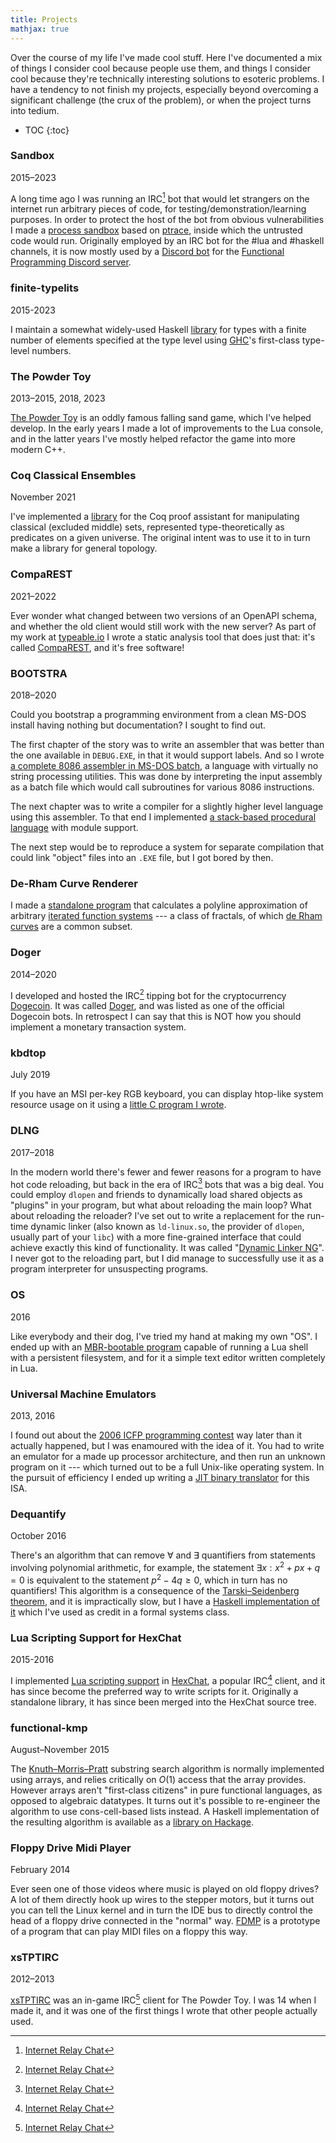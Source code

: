 ```yaml
---
title: Projects
mathjax: true
---
```


Over the course of my life I've made cool stuff. Here I've documented a mix of things I consider cool because people use them, and things I consider cool because they're technically interesting solutions to esoteric problems. I have a tendency to not finish my projects, especially beyond overcoming a significant challenge (the crux of the problem), or when the project turns into tedium.

* TOC
{:toc}

### Sandbox
<author>2015&ndash;2023</author>

A long time ago I was running an IRC[^IRC] bot that would let strangers on the internet run arbitrary pieces of code, for testing/demonstration/learning purposes. In order to protect the host of the bot from obvious vulnerabilities I made a [process sandbox](https://github.com/mniip/sandbox/) based on [ptrace](https://en.wikipedia.org/wiki/Ptrace), inside which the untrusted code would run. Originally employed by an IRC bot for the #lua and #haskell channels, it is now mostly used by a [Discord bot](https://github.com/mniip/discord-eval) for the [Functional Programming Discord server](https://discord.com/invite/K6XHBSh).

### finite-typelits
<author>2015-2023</author>

I maintain a somewhat widely-used Haskell [library](https://hackage.haskell.org/package/finite-typelits) for types with a finite number of elements specified at the type level using [GHC](https://www.haskell.org/ghc/)'s first-class type-level numbers.

### The Powder Toy
<author>2013&ndash;2015, 2018, 2023</author>

[The Powder Toy](https://powdertoy.co.uk/) is an oddly famous falling sand game, which I've helped develop. In the early years I made a lot of improvements to the Lua console, and in the latter years I've mostly helped refactor the game into more modern C++.

### Coq Classical Ensembles
<author>November 2021</author>

I've implemented a [library](https://github.com/mniip/coq-classical-ensembles) for the Coq proof assistant for manipulating classical (excluded middle) sets, represented type-theoretically as predicates on a given universe. The original intent was to use it to in turn make a library for general topology.

### CompaREST
<author>2021&ndash;2022</author>

Ever wonder what changed between two versions of an OpenAPI schema, and whether the old client would still work with the new server? As part of my work at [typeable.io](https://typeable.io/) I wrote a static analysis tool that does just that: it's called [CompaREST](https://github.com/typeable/compaREST), and it's free software!

### BOOTSTRA
<author>2018&ndash;2020</author>

Could you bootstrap a programming environment from a clean MS-DOS install having nothing but documentation? I sought to find out.

The first chapter of the story was to write an assembler that was better than the one available in `DEBUG.EXE`, in that it would support labels. And so I wrote [a complete 8086 assembler in MS-DOS batch](https://github.com/mniip/BOOTSTRA/tree/master/BATAS#batas), a language with virtually no string processing utilities. This was done by interpreting the input assembly as a batch file which would call subroutines for various 8086 instructions.

The next chapter was to write a compiler for a slightly higher level language using this assembler. To that end I implemented [a stack-based procedural language](https://github.com/mniip/BOOTSTRA/tree/master/STRAP#strap) with module support.

The next step would be to reproduce a system for separate compilation that could link "object" files into an `.EXE` file, but I got bored by then.

### De-Rham Curve Renderer

I made a [standalone program](https://gist.github.com/mniip/39c96123b24e771ec3087dd214106e78) that calculates a polyline approximation of arbitrary [iterated function systems](https://en.wikipedia.org/wiki/Iterated_function_system) --- a class of fractals, of which [de Rham curves](https://en.wikipedia.org/wiki/De_Rham_curve) are a common subset.


### Doger
<author>2014&ndash;2020</author>

I developed and hosted the IRC[^IRC] tipping bot for the cryptocurrency [Dogecoin](https://dogecoin.com/). It was called [Doger](https://github.com/mniip/Doger), and was listed as one of the official Dogecoin bots. In retrospect I can say that this is NOT how you should implement a monetary transaction system.

### kbdtop
<author>July 2019</author>

If you have an MSI per-key RGB keyboard, you can display htop-like system resource usage on it using a [little C program I wrote](https://gist.github.com/mniip/ffbd6cdeb2739c6f39bfefdbe9e6a89c).

### DLNG
<author>2017&ndash;2018</author>

In the modern world there's fewer and fewer reasons for a program to have hot code reloading, but back in the era of IRC[^IRC] bots that was a big deal. You could employ `dlopen` and friends to dynamically load shared objects as "plugins" in your program, but what about reloading the main loop? What about reloading the reloader? I've set out to write a replacement for the run-time dynamic linker (also known as `ld-linux.so`, the provider of `dlopen`, usually part of your `libc`) with a more fine-grained interface that could achieve exactly this kind of functionality. It was called "[Dynamic Linker NG](https://github.com/mniip/dlng)". I never got to the reloading part, but I did manage to successfully use it as a program interpreter for unsuspecting programs.

### OS
<author>2016</author>

Like everybody and their dog, I've tried my hand at making my own "OS". I ended up with an [MBR-bootable program](https://github.com/mniip/os) capable of running a Lua shell with a persistent filesystem, and for it a simple text editor written completely in Lua.

### Universal Machine Emulators
<author>2013, 2016</author>

I found out about the [2006 ICFP programming contest](http://www.boundvariable.org/) way later than it actually happened, but I was enamoured with the idea of it. You had to write an emulator for a made up processor architecture, and then run an unknown program on it --- which turned out to be a full Unix-like operating system. In the pursuit of efficiency I ended up writing a [JIT binary translator](https://github.com/mniip/um32) for this ISA.

### Dequantify
<author>October 2016</author>

There's an algorithm that can remove $\forall$ and $\exists$ quantifiers from statements involving polynomial arithmetic, for example, the statement $\exists x : x^2 + px + q = 0$ is equivalent to the statement $p^2-4q \ge 0$, which in turn has no quantifiers! This algorithm is a consequence of the [Tarski&ndash;Seidenberg theorem](https://en.wikipedia.org/wiki/Tarski%E2%80%93Seidenberg_theorem), and it is impractically slow, but I have a [Haskell implementation of it](https://github.com/mniip/dequantify) which I've used as credit in a formal systems class.

### Lua Scripting Support for HexChat
<author>2015-2016</author>

I implemented [Lua scripting support](https://hexchat.readthedocs.io/en/latest/script_lua.html) in [HexChat](https://hexchat.github.io/), a popular IRC[^IRC] client, and it has since become the preferred way to write scripts for it. Originally a standalone library, it has since been merged into the HexChat source tree.


### functional-kmp
<author>August&ndash;November 2015</author>

The [Knuth&ndash;Morris&ndash;Pratt](https://en.wikipedia.org/wiki/Knuth%E2%80%93Morris%E2%80%93Pratt_algorithm) substring search algorithm is normally implemented using arrays, and relies critically on $O(1)$ access that the array provides. However arrays aren't "first-class citizens" in pure functional languages, as opposed to algebraic datatypes. It turns out it's possible to re-engineer the algorithm to use cons-cell-based lists instead. A Haskell implementation of the resulting algorithm is available as a [library on Hackage](https://hackage.haskell.org/package/functional-kmp).


### Floppy Drive Midi Player
<author>February 2014</author>

Ever seen one of those videos where music is played on old floppy drives? A lot of them directly hook up wires to the stepper motors, but it turns out you can tell the Linux kernel and in turn the IDE bus to directly control the head of a floppy drive connected in the "normal" way. [FDMP](https://github.com/mniip/fdmp) is a prototype of a program that can play MIDI files on a floppy this way.

### xsTPTIRC
<author>2012&ndash;2013</author>

[xsTPTIRC](https://github.com/mniip/xsTPTIRC) was an in-game IRC[^IRC] client for The Powder Toy. I was 14 when I made it, and it was one of the first things I wrote that other people actually used.

[^IRC]: [Internet Relay Chat](https://en.wikipedia.org/wiki/Internet_Relay_Chat)
